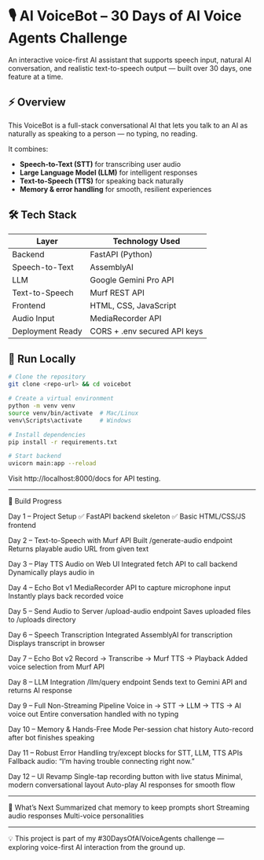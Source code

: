 # 🎙️ AI VoiceBot – 30 Days of AI Voice Agents Challenge 

An interactive voice-first AI assistant that supports speech input, natural AI conversation, and realistic text-to-speech output — built over 30 days, one feature at a time.


## ⚡ Overview

This VoiceBot is a full-stack conversational AI that lets you talk to an AI as naturally as speaking to a person — no typing, no reading.  

It combines:

- **Speech-to-Text (STT)** for transcribing user audio  
- **Large Language Model (LLM)** for intelligent responses  
- **Text-to-Speech (TTS)** for speaking back naturally  
- **Memory & error handling** for smooth, resilient experiences  



## 🛠 Tech Stack

| Layer             | Technology Used               |
|------------------|-------------------------------|
| Backend           | FastAPI (Python)              |
| Speech-to-Text    | AssemblyAI                    |
| LLM               | Google Gemini Pro API         |
| Text-to-Speech    | Murf REST API                 |
| Frontend          | HTML, CSS, JavaScript         |
| Audio Input       | MediaRecorder API             |
| Deployment Ready  | CORS + .env secured API keys  |



## 🚀 Run Locally

```bash
# Clone the repository
git clone <repo-url> && cd voicebot

# Create a virtual environment
python -m venv venv
source venv/bin/activate  # Mac/Linux
venv\Scripts\activate     # Windows

# Install dependencies
pip install -r requirements.txt

# Start backend
uvicorn main:app --reload
```

Visit http://localhost:8000/docs for API testing.

---

📅 Build Progress

Day 1 – Project Setup
✅ FastAPI backend skeleton
✅ Basic HTML/CSS/JS frontend

Day 2 – Text-to-Speech with Murf API
Built /generate-audio endpoint
Returns playable audio URL from given text

Day 3 – Play TTS Audio on Web UI
Integrated fetch API to call backend
Dynamically plays audio in <audio> element

Day 4 – Echo Bot v1
MediaRecorder API to capture microphone input
Instantly plays back recorded voice

Day 5 – Send Audio to Server
/upload-audio endpoint
Saves uploaded files to /uploads directory

Day 6 – Speech Transcription
Integrated AssemblyAI for transcription
Displays transcript in browser

Day 7 – Echo Bot v2
Record → Transcribe → Murf TTS → Playback
Added voice selection from Murf API

Day 8 – LLM Integration
/llm/query endpoint
Sends text to Gemini API and returns AI response

Day 9 – Full Non-Streaming Pipeline
Voice in → STT → LLM → TTS → AI voice out
Entire conversation handled with no typing

Day 10 – Memory & Hands-Free Mode
Per-session chat history
Auto-record after bot finishes speaking

Day 11 – Robust Error Handling
try/except blocks for STT, LLM, TTS APIs
Fallback audio: “I’m having trouble connecting right now.”

Day 12 – UI Revamp
Single-tap recording button with live status
Minimal, modern conversational layout
Auto-play AI responses for smooth flow

---

🎯 What’s Next
Summarized chat memory to keep prompts short
Streaming audio responses
Multi-voice personalities

---

💡 This project is part of my #30DaysOfAIVoiceAgents challenge — exploring voice-first AI interaction from the ground up.
